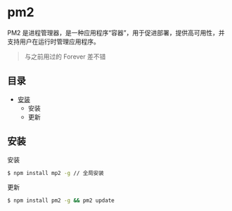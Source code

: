 pm2
==================
PM2 是进程管理器，是一种应用程序“容器”，用于促进部署，提供高可用性，并支持用户在运行时管理应用程序。
> 与之前用过的 Forever 差不错

## 目录
* [安装](#安装)
    * 安装
    * 更新


安装
-----------
安装
```Bash
$ npm install mp2 -g // 全局安装
```
更新
```Bash
$ npm install pm2 -g && pm2 update
```
